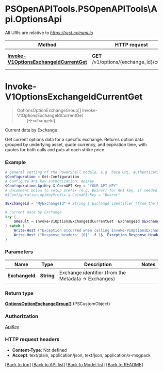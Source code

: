 # PSOpenAPITools.PSOpenAPITools\Api.OptionsApi

All URIs are relative to *https://rest.coinapi.io*

Method | HTTP request | Description
------------- | ------------- | -------------
[**Invoke-V1OptionsExchangeIdCurrentGet**](OptionsApi.md#Invoke-V1OptionsExchangeIdCurrentGet) | **GET** /v1/options/{exchange_id}/current | Current data by Exchange


<a id="Invoke-V1OptionsExchangeIdCurrentGet"></a>
# **Invoke-V1OptionsExchangeIdCurrentGet**
> OptionsOptionExchangeGroup[] Invoke-V1OptionsExchangeIdCurrentGet<br>
> &nbsp;&nbsp;&nbsp;&nbsp;&nbsp;&nbsp;&nbsp;&nbsp;[-ExchangeId] <String><br>

Current data by Exchange

Get current options data for a specific exchange.    Returns option data grouped by underlying asset, quote currency, and expiration time,  with quotes for both calls and puts at each strike price.

### Example
```powershell
# general setting of the PowerShell module, e.g. base URL, authentication, etc
$Configuration = Get-Configuration
# Configure API key authorization: ApiKey
$Configuration.ApiKey.X-CoinAPI-Key = "YOUR_API_KEY"
# Uncomment below to setup prefix (e.g. Bearer) for API key, if needed
#$Configuration.ApiKeyPrefix.X-CoinAPI-Key = "Bearer"

$ExchangeId = "MyExchangeId" # String | Exchange identifier (from the Metadata -> Exchanges)

# Current data by Exchange
try {
    $Result = Invoke-V1OptionsExchangeIdCurrentGet -ExchangeId $ExchangeId
} catch {
    Write-Host ("Exception occurred when calling Invoke-V1OptionsExchangeIdCurrentGet: {0}" -f ($_.ErrorDetails | ConvertFrom-Json))
    Write-Host ("Response headers: {0}" -f ($_.Exception.Response.Headers | ConvertTo-Json))
}
```

### Parameters

Name | Type | Description  | Notes
------------- | ------------- | ------------- | -------------
 **ExchangeId** | **String**| Exchange identifier (from the Metadata -&gt; Exchanges) | 

### Return type

[**OptionsOptionExchangeGroup[]**](OptionsOptionExchangeGroup.md) (PSCustomObject)

### Authorization

[ApiKey](../README.md#ApiKey)

### HTTP request headers

 - **Content-Type**: Not defined
 - **Accept**: text/plain, application/json, text/json, application/x-msgpack

[[Back to top]](#) [[Back to API list]](../README.md#documentation-for-api-endpoints) [[Back to Model list]](../README.md#documentation-for-models) [[Back to README]](../README.md)

